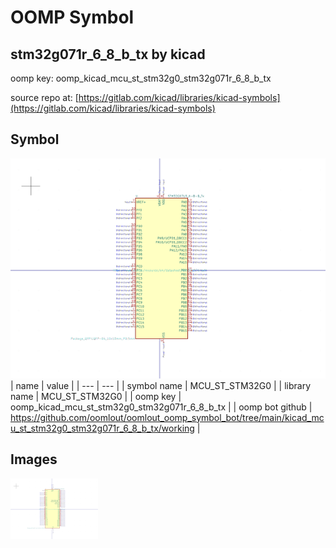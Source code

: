 # OOMP Symbol  
## stm32g071r_6_8_b_tx  by kicad  
  
oomp key: oomp_kicad_mcu_st_stm32g0_stm32g071r_6_8_b_tx  
  
source repo at: [https://gitlab.com/kicad/libraries/kicad-symbols](https://gitlab.com/kicad/libraries/kicad-symbols)  
## Symbol  
  
[![working.png](working_600.png)](working.png)  
| name | value | 
| --- | --- | 
| symbol name | MCU_ST_STM32G0 | 
| library name | MCU_ST_STM32G0 | 
| oomp key | oomp_kicad_mcu_st_stm32g0_stm32g071r_6_8_b_tx | 
| oomp bot github | https://github.com/oomlout/oomlout_oomp_symbol_bot/tree/main/kicad_mcu_st_stm32g0_stm32g071r_6_8_b_tx/working | 
## Images  
  
[![working.png](working_140.png)](working.png)  
